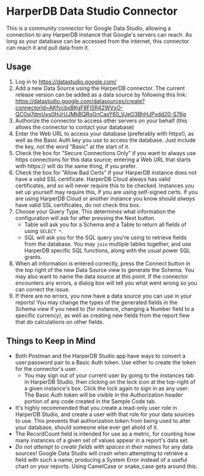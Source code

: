 # HarperDB Data Studio Connector

This is a community connector for Google Data Studio, allowing a connection to any HarperDB instance that Google's servers can reach.
As long as your database can be accessed from the internet, this connector can reach it and pull data from it.

## Usage

1. Log in to https://datastudio.google.com/
2. Add a new Data Source using the HarperDB connector. The current release version can be added as a data source by following this link:
https://datastudio.google.com/datasources/create?connectorId=AKfycbxBKgF8FI5R42WVxO-QCOq7dmUys0HJrUJMkBQRoGnCasY60_VJeO3BhHJPvdd20-S76g
3. Authorize the connector to access other servers on your behalf (this allows the connector to contact your database)
4. Enter the Web URL to access your database (preferably with https!), as well as the Basic Auth key you use to access the database.
Just include the key, not the word "Basic" at the start of it.
5. Check the box for "Secure Connections Only" if you want to always use https connections for this data source; entering a Web URL that
starts with https:// will do the same thing, if you prefer.
6. Check the box for "Allow Bad Certs" if your HarperDB instance does not have a valid SSL certificate. HarperDB Cloud always has valid
certificates, and so will never require this to be checked. Instances you set up yourself may require this, if you are using self-signed
certs. If you are using HarperDB Cloud or another instance you know should *always* have valid SSL certificates, do not check this box.
7. Choose your Query Type. This determines what information the configuration will ask for after pressing the Next button.
   * Table will ask you for a Schema and a Table to return all fields of using `SELECT *`.
   * SQL will ask you for the SQL query you're using to retrieve fields from the database. You may `join` multiple tables together, and
     use HarperDB specific SQL functions, along with the usual power SQL grants.
8. When all information is entered correctly, press the Connect button in the top right of the new Data Source view to generate the Schema.
   You may also want to name the data source at this point. If the connector encounters any errors, a dialog box will tell you what went
   wrong so you can correct the issue.
9. If there are no errors, you now have a data source you can use in your reports! You may change the types of the generated fields in the
   Schema view if you need to (for instance, changing a Number field to a specific currency), as well as creating new fields from the report
   fiew that do calculations on other fields.

## Things to Keep in Mind

* Both Postman and the HarperDB Studio app have ways to convert a user:password pair to a Basic Auth token. Use either to create the token for
  the connector's user.
  * You may sign out of your current user by going to the instances tab in HarperDB Studio, then clicking on the lock icon at the top-right
  of a given instance's box. Click the lock again to sign in as any user. The Basic Auth token will be visible in the Authorization header
  portion of any code created in the Sample Code tab.
* It's highly recommended that you create a read-only user role in HarperDB Studio, and create a user with that role for your data sources to
  use. This prevents that authorization token from being used to alter your database, should someone else ever get ahold of it.
* The RecordCount field is intended for use as a metric, for counting how many instances of a given set of values appear in a report's data set.
* *Do not attempt to create fields with spaces in their names* for any data sources! Google Data Studio will crash when attempting to retrieve
  a field with such a name, producing a System Error instead of a useful chart on your reports. Using CamelCase or snake_case gets around this.
